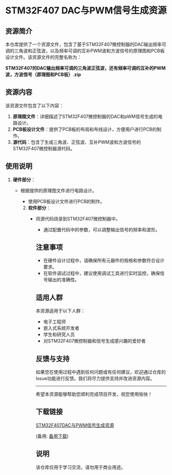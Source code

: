 # STM32F407 DAC与PWM信号生成资源

## 资源简介

本仓库提供了一个资源文件，包含了基于STM32F407微控制器的DAC输出频率可调的三角波和正弦波，以及频率可调的互补PWM波和方波信号的原理图和PCB板设计文件。该资源文件的完整名称为：

**STM32F407的DAC输出频率可调的三角波正弦波，还有频率可调的互补的PWM波，方波信号（原理图和PCB板）.zip**

## 资源内容

该资源文件包含了以下内容：

1. **原理图文件**：详细描述了STM32F407微控制器的DAC和pWM信号生成的电路设计。
2. **PCB板设计文件**：提供了PCB板的布局和布线设计，方便用户进行PCB的制作。
3. **源代码**：包含了生成三角波、正弦波、互补PWM波和方波信号的STM32F407微控制器源代码。

## 使用说明

1. **硬件部分**：
   - 根据提供的原理图文件进行电路设计。
      - 使用PCB板设计文件进行PCB的制作。

      2. **软件部分**：
         - 将源代码烧录到STM32F407微控制器中。
            - 通过配置代码中的参数，可以调整输出信号的频率和波形。

            ## 注意事项

            - 在硬件设计过程中，请确保所有元器件的规格和参数符合设计要求。
            - 在软件调试过程中，建议使用调试工具进行实时监控，确保信号输出的准确性。

            ## 适用人群

            本资源适用于以下人群：

            - 电子工程师
            - 嵌入式系统开发者
            - 学生和研究人员
            - 对STM32F407微控制器和信号生成感兴趣的爱好者

            ## 反馈与支持

            如果您在使用过程中遇到任何问题或有任何建议，欢迎通过仓库的Issue功能进行反馈。我们将尽力提供支持并改进资源内容。

            ---

            希望本资源能够帮助您顺利完成项目开发，祝您使用愉快！

            ## 下载链接
            [STM32F407DAC与PWM信号生成资源](https://pan.quark.cn/s/b2335a277ff2) 

            (备用: [备用下载](https://pan.baidu.com/s/185L2fybu8y0vojPHfUtq4A?pwd=1234))

            ## 说明

            该仓库仅用于学习交流，请勿用于商业用途。
